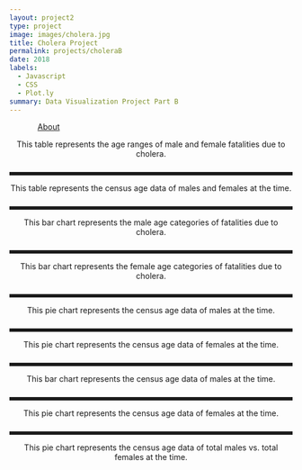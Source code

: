 ```yaml
---
layout: project2
type: project
image: images/cholera.jpg
title: Cholera Project
permalink: projects/choleraB
date: 2018
labels:
  - Javascript
  - CSS
  - Plot.ly
summary: Data Visualization Project Part B
---
```

<!DOCTYPE html>
<html lang="en">
<head>
  <meta charset="UTF-8">
  <title>Census and Age Data</title>
</head>
<head>
  <script src="https://cdn.plot.ly/plotly-latest.min.js"></script>
  <link rel="stylesheet" href="https://cdnjs.cloudflare.com/ajax/libs/semantic-ui/2.2.2/semantic.min.css">
</head>
<nav class="ui stackable menu">
  <a style="padding-top: 8px; padding-left: 50px;" href="https://mserai.github.io/projects/cholera">About</a>
</nav>
<body>
<div class="ui fluid container">
  <div id="table"style="padding-left: 500px; width: 400px"></div>
</div>
<div id="summary"style="padding-bottom: 10px">
  <p align="center">This table represents the age ranges of male and female fatalities due to cholera.
  </p>
</div>
<div>
  <div class="ui fluid container">
    <div style="border-style: solid"></div>
  </div>
</div>
<div class="ui fluid container">
  <div id="table1"style="padding-left: 500px; width: 400px"></div>
</div>
<div id="summary2"style="padding-bottom: 10px">
  <p align="center">This table represents the census age data of males and females at the time.
  </p>
</div>
<div>
  <div class="ui fluid container">
    <div style="border-style: solid"></div>
  </div>
</div>
<div id="mBar"></div>
<div id="summary3"style="padding-bottom: 10px">
  <p align="center">This bar chart represents the male age categories of fatalities due to cholera.
  </p>
</div>
<div>
  <div class="ui fluid container">
    <div style="border-style: solid"></div>
  </div>
</div>
<div id="fBar"></div>
<div id="summary4"style="padding-bottom: 10px">
  <p align="center">This bar chart represents the female age categories of fatalities due to cholera.
  </p>
</div>
<div>
  <div class="ui fluid container">
    <div style="border-style: solid"></div>
  </div>
</div>
<div id = "mPie"style="padding-left: 500px"></div>
<div id="summary5"style="padding-bottom: 10px">
  <p align="center">This pie chart represents the census age data of males at the time.
  </p>
</div>
<div>
  <div class="ui fluid container">
    <div style="border-style: solid"></div>
  </div>
</div>
<div id = "fPie"style="padding-left: 500px"></div>
<div id="summary6"style="padding-bottom: 10px">
  <p align="center">This pie chart represents the census age data of females at the time.
  </p>
</div>
<div>
  <div class="ui fluid container">
    <div style="border-style: solid"></div>
  </div>
</div>
<div id="mBar1"></div>
<div id="summary7"style="padding-bottom: 10px">
  <p align="center">This bar chart represents the census age data of males at the time.
  </p>
</div>
<div>
  <div class="ui fluid container">
    <div style="border-style: solid"></div>
  </div>
</div>
<div id="fBar1"></div>
<div id="summary8"style="padding-bottom: 10px">
  <p align="center">This pie chart represents the census age data of females at the time.
  </p>
</div>
<div>
  <div class="ui fluid container">
    <div style="border-style: solid"></div>
  </div>
</div>
<div id = "tPie"style="padding-left: 500px"></div>
<div id="summary9"style="padding-bottom: 10px">
  <p align="center">This pie chart represents the census age data of total males vs. total females at the time.
  </p>
</div>
<script>
  /*1. Read in naplesCholeraAgeSexData.tsv...*/
  Plotly.d3.tsv("https://raw.githubusercontent.com/mserai/Cholera/master/naplesCholeraAgeSexData.tsv", function(err, rows) {
    /*4. Read in UKcensus1851.csv...*/
    Plotly.d3.csv("https://raw.githubusercontent.com/mserai/Cholera/master/UKcensus1851.csv", function (err1, rows1) {
      function unpack(rows, key) {
        return rows.map(function (row) { return row[key];});
      }
      var header = Plotly.d3.keys(rows[0]);
      var header1 = Plotly.d3.keys(rows1[0]);
      var headerData = [];
      var cellData = [];
      var headerData1 = [];
      var cellData1 = [];
      /*Grab*/
      for (i = 0; i < header.length; i++) {
        headerValue = [header[i]];
        headerData[i] = headerValue;
        cellValue = unpack(rows, header[i]);
        cellData[i] = cellValue;
      }
      for (i = 0; i < header1.length; i++) {
        headerValue1 = [header1[i]];
        headerData1[i] = headerValue1;
        cellValue1 = unpack(rows1, header1[i]);
        cellData1[i] = cellValue1;
      }
      for (i = 0; i < cellData[1].length; i++) {
        var ageValue = cellData[1][i].split(' ')[0];
        cellData[1][i] = ageValue;
      }
      for (i = 0; i < cellData1[1].length; i++) {
        var ageValue1 = cellData1[1][i].split(' ')[0];
        cellData1[1][i] = ageValue1;
      }
      var mValues = cellData1[1].slice(0);
      var fValues = cellData1[2].slice(0);
      /*2. Show a table of age categories...*/
      var tableData = [{
        type: 'table',
        columnwidth: [30, 30, 30],
        columnorder: [0, 1, 2],
        header: {
          values: headerData,
          align: "center",
          font: { family: "Helvetica", size: 11, color: "white" },
          line: { color: 'rgb(50, 50, 50)', width: 1, },
          fill: { color: ['green'] }
        },
        cells: {
          values: cellData,
          align: "center",
          font: { family: "Helvetica", size: 11, color: ["black"] },
          line: { color: "black", width: 1 },
          fill: { color: ['rgb(144, 238, 144)', 'white'] }
        }
      }];
      /*5. Show a table of the census age*/
      var tableData1 = [{
        type: 'table',
        columnwidth: [30, 30, 30],
        columnorder: [0, 1, 2],
        header: {
          values: headerData1,
          align: "center",
          font: { family: "Helvetica", size: 11, color: "white" },
          line: { color: 'rgb(50, 50, 50)', width: 1, },
          fill: { color: ['green'] }
        },
        cells: {
          values: cellData1,
          align: "center",
          font: { family: "Helvetica", size: 11, color: ["black"] },
          line: { color: "black", width: 1 },
          fill: { color: ['rgb(144, 238, 144)', 'white'] }
        }
      }];
      /*3. Show a bar chart of cage categories...*/
      var mBarData = [
        {
          x: cellData[0],
          y: cellData[1],
          type: 'bar'
        }
      ];
      var fBarData = [
        {
          x: cellData[0],
          y: cellData[2],
          type: 'bar'
        }
      ];
      /*7. Show a bar chart of the census age*/
      var mBarData1 = [
        {
          x: cellData1[0],
          y: cellData1[1],
          type: 'bar'
        }
      ];
      var fBarData1 = [
        {
          x: cellData1[0],
          y: cellData1[2],
          type: 'bar'
        }
      ];
      /*6. Show a pie chart of the census age*/
      var mPieData = [{
        values: mValues,
        labels: cellData1[0],
        type: 'pie'
      }];
      var fPieData = [{
        values: fValues,
        labels: cellData1[0],
        type: 'pie'
      }];
      function sum(a,b){
        return parseInt(a, 10) + parseInt(b, 10);
      }
      /*Add um up*/
      var tMales = mValues.reduce(sum, 0);
      var tFemales = fValues.reduce(sum, 0);
      var totals = [tMales, tFemales];
      /*8. Show a pie chart for the overall...*/
      var tPieData = [{
        values: totals,
        labels: ['Male', 'Female'],
        type: 'pie'
      }];
      /*Titles*/
      var fPieTitle = {
        title: 'Female Age Data',
        height: 500,
        width: 500
      };
      var mPieTitle = {
        title: 'Male Age Data',
        height: 500,
        width: 500
      };
      var tableTitle = {
        title: "Table of Fatalities by Sex and Age group"
      };
      var tableTitle1 = {
        title: "Table of Census Age"
      };
      var mBarTitle = {
        title: "Male Fatalities"
      };
      var fBarTitle = {
        title: "Female Fatalities"
      };
      var mBarTitle1 = {
        title: "Male Census Age"
      };
      var fBarTitle1 = {
        title: "Female Census Age"
      };
      var tPieTitle = {
        title: "Total Males vs Females",
        height: 500,
        width: 500
      };
      /*Go*/
      Plotly.plot('table', tableData, tableTitle);
      Plotly.plot('table1', tableData1, tableTitle1);
      Plotly.newPlot('mPie', mPieData, mPieTitle);
      Plotly.newPlot('fPie', fPieData, fPieTitle);
      Plotly.newPlot('mBar', mBarData, mBarTitle);
      Plotly.newPlot('fBar', fBarData, fBarTitle);
      Plotly.newPlot('mBar1', mBarData1, mBarTitle1);
      Plotly.newPlot('fBar1', fBarData1, fBarTitle1);
      Plotly.newPlot('tPie', tPieData, tPieTitle);
    });
  });
</script>
</body
